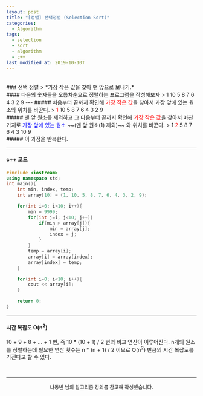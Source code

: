 ```yaml
---
layout: post
title: "[정렬] 선택정렬 (Selection Sort)"
categories:
  - Algorithm
tags:
  - selection
  - sort
  - algorithm
  - c++
last_modified_at: 2019-10-10T
---
```

<br>
### 선택 정렬
> *가장 작은 값을 찾아 맨 앞으로 보내기.*

<br>
#### 다음의 숫자들을 오름차순으로 정렬하는 프로그램을 작성해보자
> 1 10 5 8 7 6 4 3 2 9
---
##### 처음부터 끝까지 확인해 <span style="color:red">가장 작은 값</span>을 찾아서 가장 앞에 있는 원소와 위치를 바꾼다.
> <span style="color:red">1</span> 10 5 8 7 6 4 3 2 9

<br>
##### 맨 앞 원소를 제외하고 그 다음부터 끝까지 확인해 <span style="color:red">가장 작은 값</span>을 찾아서 마찬가지로 <span style="color:blue">가장 앞에 있는 원소</span> ~~(맨 앞 원소(1) 제외)~~ 와 위치를 바꾼다.
> 1 <span style="color:red">2</span> 5 8 7 6 4 3 10 9

<br>
##### 이 과정을 반복한다.
<br>

---
#### c++ 코드
```c++
#include <iostream>
using namespace std;
int main(){
	int min, index, temp;
	int array[10] = {1, 10, 5, 8, 7, 6, 4, 3, 2, 9};

	for(int i=0; i<10; i++){
		min = 9999;
		for(int j=i; j<10; j++){
			if(min > array[j]){
				min = array[j];
				index = j;
			}
		}
		temp = array[i];
		array[i] = array[index];
		array[index] = temp;
	}

	for(int i=0; i<10; i++){
		cout << array[i];
	}

	return 0;
}
```
---
#### 시간 복잡도 O(n<sup>2</sup>)
10 + 9 + 8 + ... + 1 번, 즉 10 * (10 + 1) / 2 번의 비교 연산이 이루어진다.
n개의 원소를 정렬하는데 필요한 연산 횟수는 n * (n + 1) / 2 이므로 O(n<sup>2</sup>) 만큼의 시간 복잡도를 가진다고 할 수 있다.

<br>

---

<center><font size="2em"> 나동빈 님의 알고리즘 강의를 참고해 작성했습니다.</font></center>
